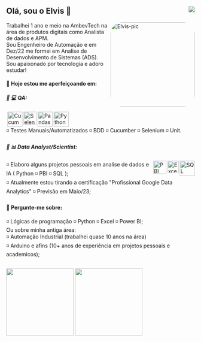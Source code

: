 <div> 
 <a href="https://www.linkedin.com/in/elvisarimatea/">
  <img align="right" src="https://img.shields.io/badge/-LinkedIn-%230077B5?style=for-the-badge&logo=linkedin&logoColor=white"></a> 
 <h2> Olá, sou o Elvis 🙂</h2>
</div>


 <div>
    <img align="right" src="https://cdn-learn.adafruit.com/guides/cropped_images/000/003/613/medium640/Fancy_Octocat_guide_image.png?1654629455" alt="Elvis-pic" width="225" style="border-radius: 30px;">
</div>

  Trabalhei 1 ano e meio na AmbevTech na área de produtos digitais como Analista de dados e APM.<br>
  Sou Engenheiro de Automação e em Dez/22 me formei em Analise de Desenvolvimento de Sistemas (ADS).<br>
  Sou apaixonado por tecnologia e adoro estudar!


<h4>🌱 Hoje estou me aperfeiçoando em:</h4>
  <h5> 🔹 💻 QA:</h5>  
  <div style="display:flex;">        
  <img align="right" style="margin-right: 0px" src="https://cdn.jsdelivr.net/gh/devicons/devicon/icons/cucumber/cucumber-plain-wordmark.svg" alt="Cucumber" width="40" height="40">
  <img align="right" style="margin-right: 0px" src="https://cdn.jsdelivr.net/gh/devicons/devicon/icons/selenium/selenium-original.svg" alt="Selenium" width="35" height="35">
  <img align="right" style="margin-right: 0px" src="https://cdn.jsdelivr.net/gh/devicons/devicon/icons/pandas/pandas-original-wordmark.svg" alt="Pandas" width="40" height="40">
  <img align="right" style="margin-right: 0px" src="https://cdn.jsdelivr.net/gh/devicons/devicon/icons/python/python-original-wordmark.svg" alt="Python" width="40" height="40">
</div>  
  ◽ Testes Manuais/Automatizados ◽ BDD ◽ Cucumber ◽ Selenium ◽ Unit.

<h5> 🔹 📊 Data Analyst/Scientist:</h5>
<div>
  <img align="right" style="margin-right: 0px" src="https://cdn3.iconfinder.com/data/icons/file-extension-11/512/sql-file-extension-format-digital-512.png" alt="SQL" width="40" height="40">  
  <img align="right" style="margin-right: 0px" src="https://cdn3.iconfinder.com/data/icons/logos-brands-3/24/logo_brand_brands_logos_excel-512.png" alt="Excel" width="30" height="32">
  <img align="right" style="margin-right: 0px" src="https://cdn.discordapp.com/attachments/1073672292585971772/1091452020482920458/PBI_Icon.png" alt="PBI" width="35" height="35">
  
</div>
    ◽ Elaboro alguns projetos pessoais em analise de dados e IA ( Python ◽ PBI ◽ SQL );<br>
    ◽ Atualmente estou tirando a certificação "Profissional Google Data Analytics" ◽ Previsão em Maio/23;<br>   


<h4> 💬 Pergunte-me sobre: </h4>
  ◽ Lógicas de programação ◽ Python ◽ Excel ◽ Power BI;<br>
    Ou sobre minha antiga área:<br>
  ◽ Automação Industrial (trabalhei quase 10 anos na área)<br>
  ◽ Arduino e afins (10+ anos de experiência em projetos pessoais e academicos);<br>
  
##


<div>
  <picture>
  <source 
    srcset="https://github-readme-stats.vercel.app/api?username=ElvisArimatea&show_icons=true&theme=tokyonight"
    media="(prefers-color-scheme: dark)"/>  
  <source
    srcset="https://github-readme-stats.vercel.app/api?username=ElvisArimatea&show_icons=true"
    media="(prefers-color-scheme: light), (prefers-color-scheme: no-preference)"/>  
  <img height="180em" src="https://github-readme-stats.vercel.app/api?username=ElvisArimatea&show_icons=true" />
  </picture>

  <img height="180em" src="https://github-readme-stats.vercel.app/api/top-langs/?username=ElvisArimatea&layout=compact&theme=tokyonight"/>
</div>

##







